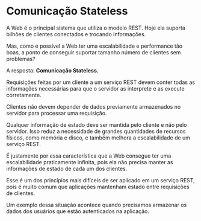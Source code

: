 # Comunicação Stateless

A Web é o principal sistema que utiliza o modelo REST. Hoje ela suporta bilhões de clientes conectados e trocando informações. 

Mas, como é possível a Web ter uma escalabilidade e performance tão boas, a ponto de conseguir suportar tamanho número de clientes sem problemas?

A resposta: **Comunicação Stateless.**

Requisições feitas por um cliente a um serviço REST devem conter todas as informações necessárias para que o servidor as interprete e as execute corretamente. 

Clientes não devem depender de dados previamente armazenados no servidor para processar uma requisição. 

Qualquer informação de estado deve ser mantida pelo cliente e não pelo servidor. Isso reduz a necessidade de grandes quantidades de recursos físicos, como memória e disco, e também melhora a escalabilidade de um serviço REST.

É justamente por essa característica que a Web consegue ter uma escalabilidade praticamente infinita, pois ela não precisa manter as informações de estado de cada um dos clientes.

Esse é um dos princípios mais difíceis de ser aplicado em um serviço REST, pois é muito comum que aplicações mantenham estado entre requisições de clientes. 

Um exemplo dessa situação acontece quando precisamos armazenar os dados dos usuários que estão autenticados na aplicação.
